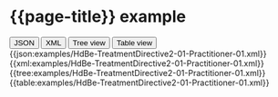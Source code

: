 # {{page-title}} example

<div>
  <div class="tab">
     <button class="tablinks active" onclick="openTab(event, 'JSON')">JSON</button>
     <button class="tablinks" onclick="openTab(event, 'XML')">XML</button>
     <button class="tablinks" onclick="openTab(event, 'Tree view')">Tree view</button>
     <button class="tablinks" onclick="openTab(event, 'Table view')">Table view</button>   
  </div>

  <div id="JSON" class="tabcontent" style="display:block">
      {{json:examples/HdBe-TreatmentDirective2-01-Practitioner-01.xml}}
  </div>
  <div id="XML" class="tabcontent">
      {{xml:examples/HdBe-TreatmentDirective2-01-Practitioner-01.xml}}
  </div>
  <div id="Tree view" class="tabcontent">
      {{tree:examples/HdBe-TreatmentDirective2-01-Practitioner-01.xml}}
  </div>
  <div id="Table view" class="tabcontent">
      {{table:examples/HdBe-TreatmentDirective2-01-Practitioner-01.xml}}
  </div>

</div>